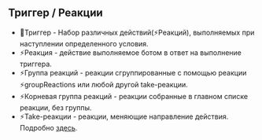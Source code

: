 ## Триггер / Реакции
* 🔗Триггер - Набор различных действий(⚡️Реакций), выполняемых при наступлении определенного условия.
* ⚡️Реакция - действие выполняемое ботом в ответ на выполнение триггера.
* ⚡️Группа реакций - реакции сгруппированные с помощью реакции ⚡️groupReactions или любой другой take-реакции.
* ⚡️Корневая группа реакций - реакции собранные в главном списке реакции, без группы.
* ⚡️Take-реакции - реакции, меняющие направление действия. Подробно [здесь](/docs-test/admin/other/reactions/new-mechanics).
  
